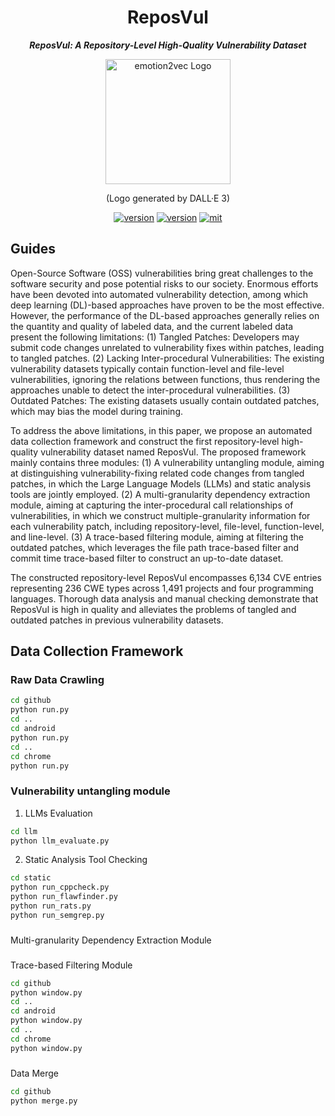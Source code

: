 <div align="center">
    <h1>
    ReposVul
    </h1>
    <p>
    <b><em>ReposVul: A Repository-Level High-Quality Vulnerability Dataset</em></b>
    </p>
    <p>
    <img src="img.png" alt="emotion2vec Logo" style="width: 200px; height: 200px;">
    </p>
    <p>
    (Logo generated by DALL·E 3)
    </p>
    <a href="https://github.com/ddlBoJack/MT4SSL"><img src="https://img.shields.io/badge/Platform-linux-lightgrey" alt="version"></a>
    <a href="https://github.com/ddlBoJack/MT4SSL"><img src="https://img.shields.io/badge/Python-3.8+-orange" alt="version"></a>
    <a href="https://github.com/ddlBoJack/MT4SSL"><img src="https://img.shields.io/badge/License-MIT-red.svg" alt="mit"></a>
</div>

## Guides

Open-Source Software (OSS) vulnerabilities bring great challenges to the software security and pose potential risks to our society. Enormous efforts have been devoted into automated vulnerability detection, among which deep learning (DL)-based approaches have proven to be the most effective. However, the performance of the DL-based approaches generally relies on the quantity and quality of labeled data, and the current labeled data present the following limitations: (1) Tangled Patches: Developers may submit code changes unrelated to vulnerability fixes within patches, leading to tangled patches. (2) Lacking Inter-procedural Vulnerabilities: The existing vulnerability datasets typically contain function-level and file-level vulnerabilities, ignoring the relations between functions, thus rendering the approaches unable to detect the inter-procedural vulnerabilities. (3) Outdated Patches: The existing datasets usually contain outdated patches, which may bias the model during training.

To address the above limitations, in this paper, we propose an automated data collection framework and construct the first repository-level high-quality vulnerability dataset named ReposVul. The proposed framework mainly contains three modules: (1) A vulnerability untangling module, aiming at distinguishing vulnerability-fixing related code changes from tangled patches, in which the Large Language Models (LLMs) and static analysis tools are jointly employed. (2) A multi-granularity dependency extraction module, aiming at capturing the inter-procedural call relationships of vulnerabilities, in which we construct multiple-granularity information for each vulnerability patch, including repository-level, file-level, function-level, and line-level. (3) A trace-based filtering module, aiming at filtering the outdated patches, which leverages the file path trace-based filter and commit time trace-based filter to construct an up-to-date dataset.

The constructed repository-level ReposVul encompasses 6,134 CVE entries representing 236 CWE types across 1,491 projects and four programming languages. Thorough data analysis and manual checking demonstrate that ReposVul is high in quality and alleviates the problems of tangled and outdated patches in previous vulnerability datasets.


## Data Collection Framework
### Raw Data Crawling


```bash
cd github
python run.py
cd ..
cd android
python run.py
cd ..
cd chrome
python run.py
```

### Vulnerability untangling module

1. LLMs Evaluation
```bash
cd llm
python llm_evaluate.py
```

2. Static Analysis Tool Checking
```bash
cd static
python run_cppcheck.py
python run_flawfinder.py
python run_rats.py
python run_semgrep.py
```

###
Multi-granularity Dependency Extraction Module


###
Trace-based Filtering Module
```bash
cd github
python window.py
cd ..
cd android
python window.py
cd ..
cd chrome
python window.py
```

###
Data Merge
```bash
cd github
python merge.py
```

